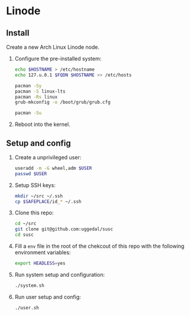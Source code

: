 Linode
======

Install
-------

Create a new Arch Linux Linode node.

1. Configure the pre-installed system:

    ```sh
    echo $HOSTNAME > /etc/hostname
    echo 127.u.0.1 $FQDN $HOSTNAME >> /etc/hosts

    pacman -Sy
    pacman -S linux-lts
    pacman -Rs linux
    grub-mkconfig -o /boot/grub/grub.cfg

    pacman -Su
    ```

2. Reboot into the kernel.

Setup and config
----------------

1. Create a unprivileged user:

    ```sh
    useradd -m -G wheel,adm $USER
    passwd $USER
    ```

2. Setup SSH keys:

    ```sh
    mkdir ~/src ~/.ssh
    cp $SAFEPLACE/id_* ~/.ssh
    ```

3. Clone this repo:

    ```sh
    cd ~/src
    git clone git@github.com:uggedal/susc
    cd susc
    ```

4. Fill a `env` file in the root of the chekcout of this repo
with the following environment variables:

    ```sh
    export HEADLESS=yes
    ```

5. Run system setup and configuration:

    ```sh
    ./system.sh
    ```

6. Run user setup and config:

    ```sh
    ./user.sh
    ```
